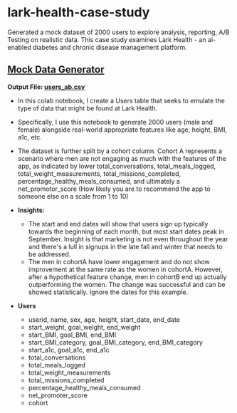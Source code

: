 # lark-health-case-study
Generated a mock dataset of 2000 users to explore analysis, reporting, A/B Testing on realistic data. This case study examines Lark Health - an ai-enabled diabetes and chronic disease management platform. 


## [Mock Data Generator](https://github.com/AlexTeboul/lark-health-case-study/blob/main/Lark_Health_Case_Study_Mock_Data_Generator.ipynb) 

**Output File: [users_ab.csv](https://github.com/AlexTeboul/lark-health-case-study/blob/main/users_ab.csv)**
* In this colab notebook, I create a Users table that seeks to emulate the type of data that might be found at Lark Health. 
* Specifically, I use this notebook to generate 2000 users (male and female) alongside real-world appropriate features like age, height, BMI, a1c, etc.
* The dataset is further split by a cohort column. Cohort A represents a scenario where men are not engaging as much with the features of the app, as indicated by lower total_conversations, total_meals_logged, total_weight_measurements, total_missions_completed, percentage_healthy_meals_consumed, and ultimately a net_promotor_score (How likely you are to recommend the app to someone else on a scale from 1 to 10)
* **Insights:** 
  * The start and end dates will show that users sign up typically towards the beginning of each month, but most start dates peak in September. Insight is that marketing is not even throughout the year and there's a lull in signups in the late fall and winter that needs to be addressed.
  * The men in cohortA have lower engagement and do not show improvement at the same rate as the women in cohortA. However, after a hypothetical feature change, men in cohortB end up actually outperforming the women. The change was successful and can be showed statistically. Ignore the dates for this example.

* **Users**
  * userid, name, sex, age, height, start_date, end_date
  * start_weight, goal_weight, end_weight
  * start_BMI, goal_BMI, end_BMI
  * start_BMI_category, goal_BMI_category, end_BMI_category
  * start_a1c, goal_a1c, end_a1c
  * total_conversations
  * total_meals_logged
  * total_weight_measurements
  * total_missions_completed
  * percentage_healthy_meals_consumed
  * net_promoter_score
  * cohort
